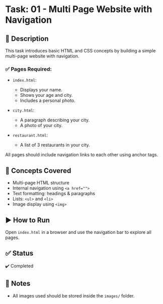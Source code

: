 # Task: 01 - Multi Page Website with Navigation

## 📄 Description
This task introduces basic HTML and CSS concepts by building a simple multi-page website with navigation.

### ✅ Pages Required:

- `index.html`:
  - Displays your name.
  - Shows your age and city.
  - Includes a personal photo.

- `city.html`:
  - A paragraph describing your city.
  - A photo of your city.

- `restaurant.html`:
  - A list of 3 restaurants in your city.

All pages should include navigation links to each other using anchor tags.

## 🧠 Concepts Covered

- Multi-page HTML structure
- Internal navigation using `<a href="">`
- Text formatting: headings & paragraphs
- Lists: `<ul>` and `<li>`
- Image display using `<img>`

## ▶️ How to Run

Open `index.html` in a browser and use the navigation bar to explore all pages.

## ✅ Status
✔️ Completed

## 📝 Notes

- All images used should be stored inside the `images/` folder.
